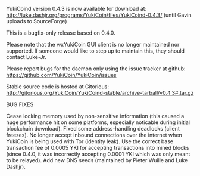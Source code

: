 YukiCoind version 0.4.3 is now available for download at:
http://luke.dashjr.org/programs/YukiCoin/files/YukiCoind-0.4.3/ (until Gavin uploads to SourceForge)

This is a bugfix-only release based on 0.4.0.

Please note that the wxYukiCoin GUI client is no longer maintained nor supported. If someone would like to step up to maintain this, they should contact Luke-Jr.

Please report bugs for the daemon only using the issue tracker at github:
https://github.com/YukiCoin/YukiCoin/issues

Stable source code is hosted at Gitorious:
http://gitorious.org/YukiCoin/YukiCoind-stable/archive-tarball/v0.4.3#.tar.gz

BUG FIXES

Cease locking memory used by non-sensitive information (this caused a huge performance hit on some platforms, especially noticable during initial blockchain download).
Fixed some address-handling deadlocks (client freezes).
No longer accept inbound connections over the internet when YukiCoin is being used with Tor (identity leak).
Use the correct base transaction fee of 0.0005 YKI for accepting transactions into mined blocks (since 0.4.0, it was incorrectly accepting 0.0001 YKI which was only meant to be relayed).
Add new DNS seeds (maintained by Pieter Wuille and Luke Dashjr).


